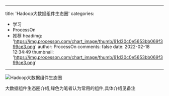 
---
title: 'Hadoop大数据组件生态圈'
categories: 
 - 学习
 - ProcessOn
 - 推荐
headimg: 'https://img.processon.com/chart_image/thumb/61d30c0e5653bb069f399ce3.png'
author: ProcessOn
comments: false
date: 2022-02-18 12:34:49
thumbnail: 'https://img.processon.com/chart_image/thumb/61d30c0e5653bb069f399ce3.png'
---

<div>   
<img class="thumb" alt="Hadoop大数据组件生态圈" src="https://img.processon.com/chart_image/thumb/61d30c0e5653bb069f399ce3.png" referrerpolicy="no-referrer">
<p>大数据组件生态圈介绍,绿色为笔者认为常用的组件,具体介绍见备注</p>  
</div>
            
